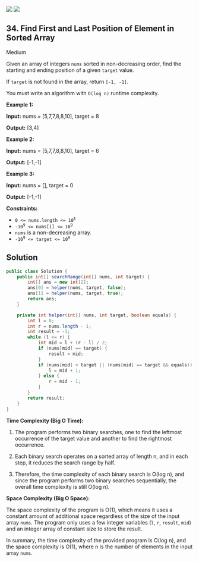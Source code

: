 [![](https://img.shields.io/github/stars/javadev/LeetCode-in-Java?label=Stars&style=flat-square)](https://github.com/javadev/LeetCode-in-Java)
[![](https://img.shields.io/github/forks/javadev/LeetCode-in-Java?label=Fork%20me%20on%20GitHub%20&style=flat-square)](https://github.com/javadev/LeetCode-in-Java/fork)

## 34\. Find First and Last Position of Element in Sorted Array

Medium

Given an array of integers `nums` sorted in non-decreasing order, find the starting and ending position of a given `target` value.

If `target` is not found in the array, return `[-1, -1]`.

You must write an algorithm with `O(log n)` runtime complexity.

**Example 1:**

**Input:** nums = [5,7,7,8,8,10], target = 8

**Output:** [3,4] 

**Example 2:**

**Input:** nums = [5,7,7,8,8,10], target = 6

**Output:** [-1,-1] 

**Example 3:**

**Input:** nums = [], target = 0

**Output:** [-1,-1] 

**Constraints:**

*   <code>0 <= nums.length <= 10<sup>5</sup></code>
*   <code>-10<sup>9</sup> <= nums[i] <= 10<sup>9</sup></code>
*   `nums` is a non-decreasing array.
*   <code>-10<sup>9</sup> <= target <= 10<sup>9</sup></code>

## Solution

```java
public class Solution {
    public int[] searchRange(int[] nums, int target) {
        int[] ans = new int[2];
        ans[0] = helper(nums, target, false);
        ans[1] = helper(nums, target, true);
        return ans;
    }

    private int helper(int[] nums, int target, boolean equals) {
        int l = 0;
        int r = nums.length - 1;
        int result = -1;
        while (l <= r) {
            int mid = l + (r - l) / 2;
            if (nums[mid] == target) {
                result = mid;
            }
            if (nums[mid] < target || (nums[mid] == target && equals)) {
                l = mid + 1;
            } else {
                r = mid - 1;
            }
        }
        return result;
    }
}
```

**Time Complexity (Big O Time):**

1. The program performs two binary searches, one to find the leftmost occurrence of the target value and another to find the rightmost occurrence.

2. Each binary search operates on a sorted array of length n, and in each step, it reduces the search range by half.

3. Therefore, the time complexity of each binary search is O(log n), and since the program performs two binary searches sequentially, the overall time complexity is still O(log n).

**Space Complexity (Big O Space):**

The space complexity of the program is O(1), which means it uses a constant amount of additional space regardless of the size of the input array `nums`. The program only uses a few integer variables (`l`, `r`, `result`, `mid`) and an integer array of constant size to store the result.

In summary, the time complexity of the provided program is O(log n), and the space complexity is O(1), where n is the number of elements in the input array `nums`.
